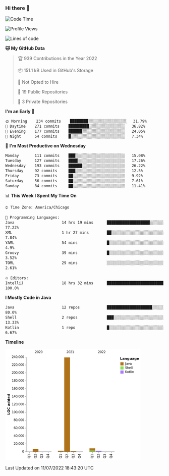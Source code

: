 ### Hi there 👋


<!--START_SECTION:waka-->
![Code Time](http://img.shields.io/badge/Code%20Time-2%2C368%20hrs%2037%20mins-blue)

![Profile Views](http://img.shields.io/badge/Profile%20Views-1-blue)

![Lines of code](https://img.shields.io/badge/From%20Hello%20World%20I%27ve%20Written-259%20Thousand%20lines%20of%20code-blue)

**🐱 My GitHub Data** 

> 🏆 939 Contributions in the Year 2022
 > 
> 📦 151.1 kB Used in GitHub's Storage 
 > 
> 🚫 Not Opted to Hire
 > 
> 📜 19 Public Repositories 
 > 
> 🔑 3 Private Repositories  
 > 
**I'm an Early 🐤** 

```text
🌞 Morning    234 commits    ████████░░░░░░░░░░░░░░░░░   31.79% 
🌆 Daytime    271 commits    █████████░░░░░░░░░░░░░░░░   36.82% 
🌃 Evening    177 commits    ██████░░░░░░░░░░░░░░░░░░░   24.05% 
🌙 Night      54 commits     █░░░░░░░░░░░░░░░░░░░░░░░░   7.34%

```
📅 **I'm Most Productive on Wednesday** 

```text
Monday       111 commits    ███░░░░░░░░░░░░░░░░░░░░░░   15.08% 
Tuesday      127 commits    ████░░░░░░░░░░░░░░░░░░░░░   17.26% 
Wednesday    193 commits    ██████░░░░░░░░░░░░░░░░░░░   26.22% 
Thursday     92 commits     ███░░░░░░░░░░░░░░░░░░░░░░   12.5% 
Friday       73 commits     ██░░░░░░░░░░░░░░░░░░░░░░░   9.92% 
Saturday     56 commits     ██░░░░░░░░░░░░░░░░░░░░░░░   7.61% 
Sunday       84 commits     ██░░░░░░░░░░░░░░░░░░░░░░░   11.41%

```


📊 **This Week I Spent My Time On** 

```text
⌚︎ Time Zone: America/Chicago

💬 Programming Languages: 
Java                     14 hrs 19 mins      ███████████████████░░░░░░   77.22% 
XML                      1 hr 27 mins        ██░░░░░░░░░░░░░░░░░░░░░░░   7.84% 
YAML                     54 mins             █░░░░░░░░░░░░░░░░░░░░░░░░   4.9% 
Groovy                   39 mins             █░░░░░░░░░░░░░░░░░░░░░░░░   3.52% 
TOML                     29 mins             ░░░░░░░░░░░░░░░░░░░░░░░░░   2.61%

🔥 Editors: 
IntelliJ                 18 hrs 32 mins      █████████████████████████   100.0%

```

**I Mostly Code in Java** 

```text
Java                     12 repos            ████████████████████░░░░░   80.0% 
Shell                    2 repos             ███░░░░░░░░░░░░░░░░░░░░░░   13.33% 
Kotlin                   1 repo              █░░░░░░░░░░░░░░░░░░░░░░░░   6.67%

```


**Timeline**

![Chart not found](https://raw.githubusercontent.com/powercasgamer/powercasgamer/master/charts/bar_graph.png) 


 Last Updated on 11/07/2022 18:43:20 UTC
<!--END_SECTION:waka-->

